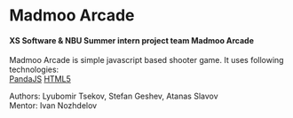 # Madmoo Arcade

#### XS Software & NBU Summer intern project team Madmoo Arcade

Madmoo Arcade is simple javascript based shooter game. 
It uses following technologies:  
[PandaJS](http://www.pandajs.net/docs/)
[HTML5](http://diveintohtml5.info/)

Authors: Lyubomir Tsekov, Stefan Geshev, Atanas Slavov  
Mentor: Ivan Nozhdelov
